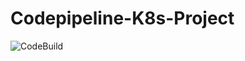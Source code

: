 # Codepipeline-K8s-Project
![CodeBuild](https://codebuild.us-east-2.amazonaws.com/badges?uuid=eyJlbmNyeXB0ZWREYXRhIjoiNnRWUXpLMFlCSHpyY2xEb0E3eDI4QzVZTXpWNi9RNDVacVpLdUlnbmZoR0xGQnhlOEMvclZHWVAxTWN3aDdzZ005UXlmK2JDTnNtWW55Y1ZxYzhUWm5jPSIsIml2UGFyYW1ldGVyU3BlYyI6IlI4RmFTeUF3RFgxNFM3U28iLCJtYXRlcmlhbFNldFNlcmlhbCI6MX0%3D&branch=main)